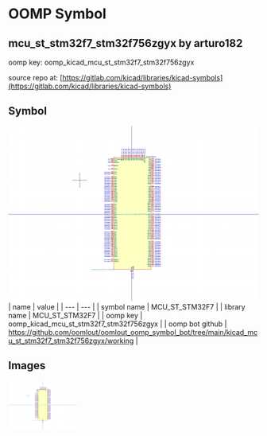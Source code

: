 # OOMP Symbol  
## mcu_st_stm32f7_stm32f756zgyx  by arturo182  
  
oomp key: oomp_kicad_mcu_st_stm32f7_stm32f756zgyx  
  
source repo at: [https://gitlab.com/kicad/libraries/kicad-symbols](https://gitlab.com/kicad/libraries/kicad-symbols)  
## Symbol  
  
[![working.png](working_600.png)](working.png)  
| name | value | 
| --- | --- | 
| symbol name | MCU_ST_STM32F7 | 
| library name | MCU_ST_STM32F7 | 
| oomp key | oomp_kicad_mcu_st_stm32f7_stm32f756zgyx | 
| oomp bot github | https://github.com/oomlout/oomlout_oomp_symbol_bot/tree/main/kicad_mcu_st_stm32f7_stm32f756zgyx/working | 
## Images  
  
[![working.png](working_140.png)](working.png)  
